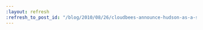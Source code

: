```yaml
---
:layout: refresh
:refresh_to_post_id: "/blog/2010/08/26/cloudbees-announce-hudson-as-a-service"
---
```

